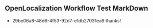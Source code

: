 ## OpenLocalization Workflow Test MarkDown
* 29be06a8-48d6-4f53-92d7-e1db27031ea9 thanks!

<!--HONumber=Aug16_HO2-->


